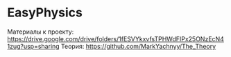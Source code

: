 # EasyPhysics
Материалы к проекту: https://drive.google.com/drive/folders/1fESVYkxvfsTPHWdFIPx25ONzEcN41zug?usp=sharing
Теория: https://github.com/MarkYachnyy/The_Theory
